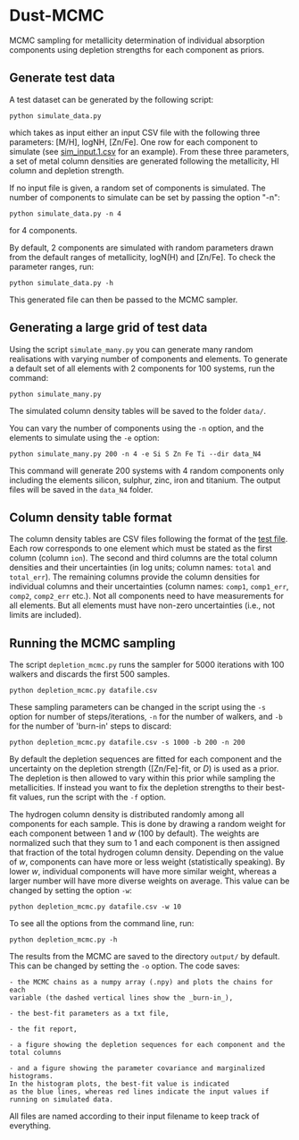 
# Dust-MCMC

MCMC sampling for metallicity determination of individual absorption components
using depletion strengths for each component as priors.


## Generate test data

A test dataset can be generated by the following script:

    python simulate_data.py


which takes as input either an input CSV file with the following three parameters:
[M/H], logNH, [Zn/Fe]. One row for each component to simulate (see [sim_input.1.csv](sim_input.1.csv) for an example).
From these three parameters, a set of metal column densities are generated following
the metallicity, HI column and depletion strength.

If no input file is given, a random set of components is simulated.
The number of components to simulate can be set by passing the option "-n":

    python simulate_data.py -n 4


for 4 components.


By default, 2 components are simulated with random parameters drawn from the default
ranges of metallicity, logN(H) and [Zn/Fe]. To check the parameter ranges, run:

    python simulate_data.py -h



This generated file can then be passed to the MCMC sampler.


## Generating a large grid of test data

Using the script `simulate_many.py` you can generate many random realisations with varying number of
components and elements. To generate a default set of all elements with 2 components for 100 systems,
run the command:

    python simulate_many.py

The simulated column density tables will be saved to the folder `data/`.

You can vary the number of components using the `-n` option, and the elements to simulate using the `-e` option:

    python simulate_many.py 200 -n 4 -e Si S Zn Fe Ti --dir data_N4

This command will generate 200 systems with 4 random components only including the elements silicon, sulphur, zinc, iron and titanium. The output files will be saved in the `data_N4` folder.


## Column density table format
The column density tables are CSV files following the format of the [test file](HD62542_coldens.csv).
Each row corresponds to one element which must be stated as the first column (column `ion`).
The second and third columns are the total column densities and their uncertainties (in log units; 
column names: `total` and `total_err`). The remaining columns provide the column densities for individual 
columns and their uncertainties (column names: `comp1`, `comp1_err`, `comp2`, `comp2_err` etc.). 
Not all components need to have measurements for all elements. But all elements must have non-zero 
uncertainties (i.e., not limits are included).


## Running the MCMC sampling

The script `depletion_mcmc.py` runs the sampler for 5000 iterations with 100 walkers 
and discards the first 500 samples.

    python depletion_mcmc.py datafile.csv

These sampling parameters can be changed in the script using the `-s` option for number
of steps/iterations, `-n` for the number of walkers, 
and `-b` for the number of 'burn-in' steps to discard:

    python depletion_mcmc.py datafile.csv -s 1000 -b 200 -n 200


By default the depletion sequences are fitted for each component and the uncertainty on the depletion
strength ([Zn/Fe]-fit, or _D_) is used as a prior. The depletion is then allowed to vary within this
prior while sampling the metallicities. If instead you want to fix the depletion strengths to their
best-fit values, run the script with the `-f` option.

The hydrogen column density is distributed randomly among all components for each sample. This is done 
by drawing a random weight for each component between 1 and _w_ (100 by default). 
The weights are normalized such that they sum to 1 and each component is then assigned that fraction
of the total hydrogen column density.
Depending on the value of _w_, components can have more or less weight (statistically speaking).
By lower _w_, individual components will have more similar weight, whereas a larger number will have
more diverse weights on average. This value can be changed by setting the option `-w`:

    python depletion_mcmc.py datafile.csv -w 10


To see all the options from the command line, run:

    python depletion_mcmc.py -h


The results from the MCMC are saved to the directory `output/` by default. This can be changed by setting
the `-o` option. The code saves:

    - the MCMC chains as a numpy array (.npy) and plots the chains for each
    variable (the dashed vertical lines show the _burn-in_),

    - the best-fit parameters as a txt file,

    - the fit report,

    - a figure showing the depletion sequences for each component and the total columns

    - and a figure showing the parameter covariance and marginalized histograms.
    In the histogram plots, the best-fit value is indicated
    as the blue lines, whereas red lines indicate the input values if running on simulated data.

All files are named according to their input filename to keep track of everything.

